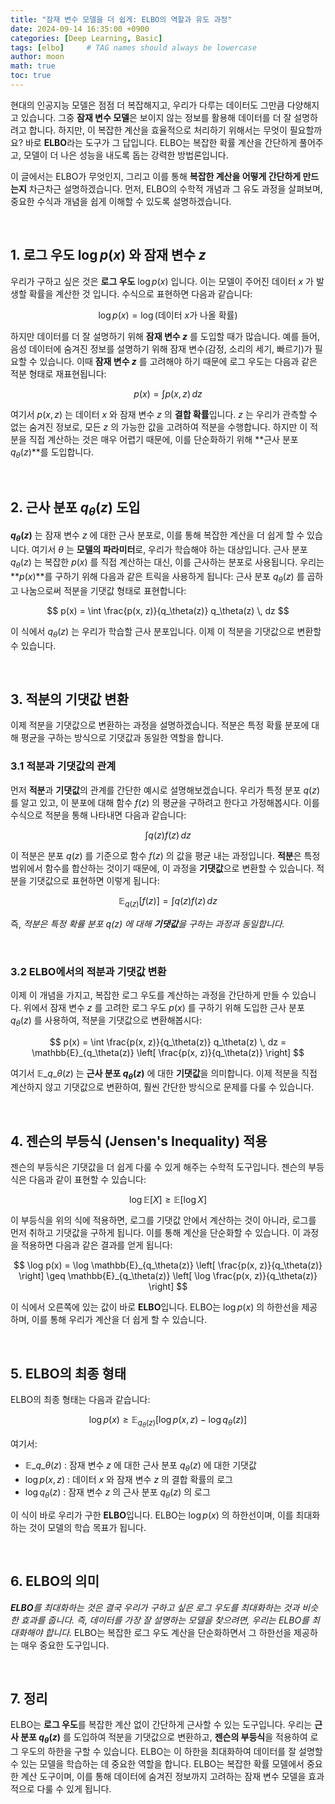 ```yaml
---
title: "잠재 변수 모델을 더 쉽게: ELBO의 역할과 유도 과정"
date: 2024-09-14 16:35:00 +0900
categories: [Deep Learning, Basic]
tags: [elbo]     # TAG names should always be lowercase
author: moon
math: true
toc: true
---
```


현대의 인공지능 모델은 점점 더 복잡해지고, 우리가 다루는 데이터도 그만큼 다양해지고 있습니다. 그중 **잠재 변수 모델**은 보이지 않는 정보를 활용해 데이터를 더 잘 설명하려고 합니다. 하지만, 이 복잡한 계산을 효율적으로 처리하기 위해서는 무엇이 필요할까요? 바로 **ELBO**라는 도구가 그 답입니다. ELBO는 복잡한 확률 계산을 간단하게 풀어주고, 모델이 더 나은 성능을 내도록 돕는 강력한 방법론입니다. 

이 글에서는 ELBO가 무엇인지, 그리고 이를 통해 **복잡한 계산을 어떻게 간단하게 만드는지** 차근차근 설명하겠습니다. 먼저, ELBO의 수학적 개념과 그 유도 과정을 살펴보며, 중요한 수식과 개념을 쉽게 이해할 수 있도록 설명하겠습니다.

<br>

## 1. 로그 우도 $\log p(x)$ 와 잠재 변수 $z$ 

우리가 구하고 싶은 것은 **로그 우도** $\log p(x)$ 입니다. 이는 모델이 주어진 데이터 $x$ 가 발생할 확률을 계산한 것 입니다. 수식으로 표현하면 다음과 같습니다:

$$
\log p(x) = \log(\text{데이터 }x\text{가 나올 확률})
$$

하지만 데이터를 더 잘 설명하기 위해 **잠재 변수 $z$** 를 도입할 때가 많습니다. 예를 들어, 음성 데이터에 숨겨진 정보를 설명하기 위해 잠재 변수(감정, 소리의 세기, 빠르기)가 필요할 수 있습니다. 이때 **잠재 변수 $z$** 를 고려해야 하기 때문에 로그 우도는 다음과 같은 적분 형태로 재표현됩니다:

$$
p(x) = \int p(x, z) \, dz
$$

여기서 $p(x, z)$ 는 데이터 $x$ 와 잠재 변수 $z$ 의 **결합 확률**입니다. $z$ 는 우리가 관측할 수 없는 숨겨진 정보로, 모든 $z$ 의 가능한 값을 고려하여 적분을 수행합니다. 하지만 이 적분을 직접 계산하는 것은 매우 어렵기 때문에, 이를 단순화하기 위해 **근사 분포 $q_\theta(z)$**를 도입합니다.

<br>

## 2. 근사 분포 $q_\theta(z)$  도입

**$q_\theta(z)$** 는 잠재 변수 $z$ 에 대한 근사 분포로, 이를 통해 복잡한 계산을 더 쉽게 할 수 있습니다. 여기서 $\theta$ 는 **모델의 파라미터**로, 우리가 학습해야 하는 대상입니다. 근사 분포 $q_\theta(z)$ 는 복잡한 $p(x)$ 를 직접 계산하는 대신, 이를 근사하는 분포로 사용됩니다. 우리는 **$p(x)$**를 구하기 위해 다음과 같은 트릭을 사용하게 됩니다: 근사 분포 $q_\theta(z)$ 를 곱하고 나눔으로써 적분을 기댓값 형태로 표현합니다:

$$
p(x) = \int \frac{p(x, z)}{q_\theta(z)} q_\theta(z) \, dz
$$

이 식에서 $q_\theta(z)$ 는 우리가 학습할 근사 분포입니다. 이제 이 적분을 기댓값으로 변환할 수 있습니다.

<br>

## 3. 적분의 기댓값 변환

이제 적분을 기댓값으로 변환하는 과정을 설명하겠습니다. 적분은 특정 확률 분포에 대해 평균을 구하는 방식으로 기댓값과 동일한 역할을 합니다.

### 3.1 적분과 기댓값의 관계

먼저 **적분**과 **기댓값**의 관계를 간단한 예시로 설명해보겠습니다. 우리가 특정 분포 $q(z)$ 를 알고 있고, 이 분포에 대해 함수 $f(z)$ 의 평균을 구하려고 한다고 가정해봅시다. 이를 수식으로 적분을 통해 나타내면 다음과 같습니다:

$$
\int q(z) f(z) \, dz
$$

이 적분은 분포 $q(z)$ 를 기준으로 함수 $f(z)$ 의 값을 평균 내는 과정입니다. **적분**은 특정 범위에서 함수를 합산하는 것이기 때문에, 이 과정을 **기댓값**으로 변환할 수 있습니다. 적분을 기댓값으로 표현하면 이렇게 됩니다:

$$
\mathbb{E}_{q(z)}[f(z)] = \int q(z) f(z) \, dz
$$

즉, *적분은 특정 확률 분포 $q(z)$ 에 대해 **기댓값**을 구하는 과정과 동일합니다.*

<br>

### 3.2 ELBO에서의 적분과 기댓값 변환

이제 이 개념을 가지고, 복잡한 로그 우도를 계산하는 과정을 간단하게 만들 수 있습니다. 위에서 잠재 변수 $z$ 를 고려한 로그 우도 $p(x)$ 를 구하기 위해 도입한 근사 분포 $q_\theta(z)$ 를 사용하여, 적분을 기댓값으로 변환해봅시다:

$$
p(x) = \int \frac{p(x, z)}{q_\theta(z)} q_\theta(z) \, dz = \mathbb{E}_{q_\theta(z)} \left[ \frac{p(x, z)}{q_\theta(z)} \right]
$$

여기서 $\mathbb{E}\_{q\_\theta(z)}$ 는 **근사 분포 $q_\theta(z)$** 에 대한 **기댓값**을 의미합니다. 이제 적분을 직접 계산하지 않고 기댓값으로 변환하여, 훨씬 간단한 방식으로 문제를 다룰 수 있습니다.

<br>

## 4. 젠슨의 부등식 (Jensen's Inequality) 적용

젠슨의 부등식은 기댓값을 더 쉽게 다룰 수 있게 해주는 수학적 도구입니다. 젠슨의 부등식은 다음과 같이 표현할 수 있습니다:

$$
\log \mathbb{E}[X] \geq \mathbb{E}[\log X]
$$

이 부등식을 위의 식에 적용하면, 로그를 기댓값 안에서 계산하는 것이 아니라, 로그를 먼저 취하고 기댓값을 구하게 됩니다. 이를 통해 계산을 단순화할 수 있습니다. 이 과정을 적용하면 다음과 같은 결과를 얻게 됩니다:

$$
\log p(x) = \log \mathbb{E}_{q_\theta(z)} \left[ \frac{p(x, z)}{q_\theta(z)} \right] \geq \mathbb{E}_{q_\theta(z)} \left[ \log \frac{p(x, z)}{q_\theta(z)} \right]
$$

이 식에서 오른쪽에 있는 값이 바로 **ELBO**입니다. ELBO는 $\log p(x)$ 의 하한선을 제공하며, 이를 통해 우리가 계산을 더 쉽게 할 수 있습니다.

<br>

## 5. ELBO의 최종 형태

ELBO의 최종 형태는 다음과 같습니다:

$$
\log p(x) \geq \mathbb{E}_{q_\theta(z)} \left[ \log p(x, z) - \log q_\theta(z) \right]
$$

여기서:
- $\mathbb{E}\_{q\_\theta(z)}$ : 잠재 변수 $z$ 에 대한 근사 분포 $q_\theta(z)$ 에 대한 기댓값
- $\log p(x, z)$ : 데이터 $x$ 와 잠재 변수 $z$ 의 결합 확률의 로그
- $\log q_\theta(z)$ : 잠재 변수 $z$ 의 근사 분포 $q_\theta(z)$ 의 로그

이 식이 바로 우리가 구한 **ELBO**입니다. ELBO는 $\log p(x)$ 의 하한선이며, 이를 최대화하는 것이 모델의 학습 목표가 됩니다.

<br>

## 6. ELBO의 의미

_**ELBO**를 최대화하는 것은 결국 우리가 구하고 싶은 로그 우도를 최대화하는 것과 비슷한 효과를 줍니다. 즉, 데이터를 가장 잘 설명하는 모델을 찾으려면, 우리는 ELBO를 최대화해야 합니다._ ELBO는 복잡한 로그 우도 계산을 단순화하면서 그 하한선을 제공하는 매우 중요한 도구입니다.

<br>

## 7. 정리

ELBO는 **로그 우도**를 복잡한 계산 없이 간단하게 근사할 수 있는 도구입니다. 우리는 **근사 분포 $q_\theta(z)$** 를 도입하여 적분을 기댓값으로 변환하고, **젠슨의 부등식**을 적용하여 로그 우도의 하한을 구할 수 있습니다. ELBO는 이 하한을 최대화하여 데이터를 잘 설명할 수 있는 모델을 학습하는 데 중요한 역할을 합니다. ELBO는 복잡한 확률 모델에서 중요한 계산 도구이며, 이를 통해 데이터에 숨겨진 정보까지 고려하는 잠재 변수 모델을 효과적으로 다룰 수 있게 됩니다.